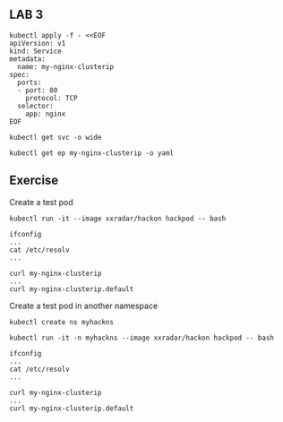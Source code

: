 ## LAB 3

```
kubectl apply -f - <<EOF
apiVersion: v1
kind: Service
metadata:
  name: my-nginx-clusterip
spec:
  ports:
  - port: 80
    protocol: TCP
  selector:
    app: nginx
EOF
```
```
kubectl get svc -o wide
```
```
kubectl get ep my-nginx-clusterip -o yaml
```

## Exercise
Create a test pod
```
kubectl run -it --image xxradar/hackon hackpod -- bash
```
```
ifconfig
...
cat /etc/resolv
...
```
```
curl my-nginx-clusterip
...
curl my-nginx-clusterip.default
```
Create a test pod in another namespace
```
kubectl create ns myhackns 
```
```
kubectl run -it -n myhackns --image xxradar/hackon hackpod -- bash
```
```
ifconfig
...
cat /etc/resolv
...
```
```
curl my-nginx-clusterip
...
curl my-nginx-clusterip.default
```



